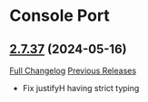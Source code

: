 # Console Port

## [2.7.37](https://github.com/seblindfors/ConsolePort/tree/2.7.37) (2024-05-16)
[Full Changelog](https://github.com/seblindfors/ConsolePort/compare/2.7.36...2.7.37) [Previous Releases](https://github.com/seblindfors/ConsolePort/releases)

- Fix justifyH having strict typing  
